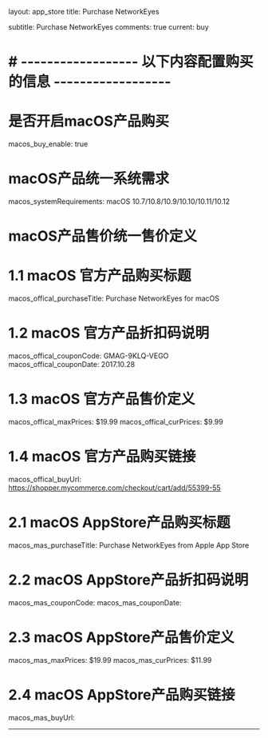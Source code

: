 layout: app_store
title: Purchase NetworkEyes

subtitle: Purchase NetworkEyes
comments: true
current: buy

# # ------------------ 以下内容配置购买的信息 ------------------

# 是否开启macOS产品购买
macos_buy_enable: true

# macOS产品统一系统需求
macos_systemRequirements: macOS 10.7/10.8/10.9/10.10/10.11/10.12

# macOS产品售价统一售价定义


# 1.1 macOS 官方产品购买标题
macos_offical_purchaseTitle: Purchase NetworkEyes for macOS

# 1.2 macOS 官方产品折扣码说明
macos_offical_couponCode: GMAG-9KLQ-VEGO
macos_offical_couponDate: 2017.10.28

# 1.3 macOS 官方产品售价定义
macos_offical_maxPrices: $19.99
macos_offical_curPrices: $9.99

# 1.4 macOS 官方产品购买链接
macos_offical_buyUrl: https://shopper.mycommerce.com/checkout/cart/add/55399-55

# 2.1 macOS AppStore产品购买标题
macos_mas_purchaseTitle: Purchase NetworkEyes from Apple App Store

# 2.2 macOS AppStore产品折扣码说明
macos_mas_couponCode: 
macos_mas_couponDate: 

# 2.3 macOS AppStore产品售价定义
macos_mas_maxPrices: $19.99
macos_mas_curPrices: $11.99

# 2.4 macOS AppStore产品购买链接
macos_mas_buyUrl:

---